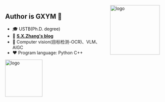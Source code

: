 <!--
**GXYM/GXYM** is a ✨ _special_ ✨ repository because its `README.md` (this file) appears on your GitHub profile.

Here are some ideas to get you started:

- 🔭 I’m currently working on ...
- 🌱 I’m currently learning ...
- 👯 I’m looking to collaborate on ...
- 🤔 I’m looking for help with ...
- 💬 Ask me about ...
- 📫 How to reach me: ...
- 😄 Pronouns: ...
- ⚡ Fun fact: ...
- 用于显示编程语言比例
- [![Top Langs](https://github-readme-stats.vercel.app/api/top-langs/?username=GXYM&layout=compact)](https://github.com/GXYM/github-readme-stats)
- 黑色背景显示stars
- ![leilei's github stats](https://github-readme-stats.vercel.app/api?username=GXYM&show_icons=true&theme=radical)
- ![leilei's github stats](https://github-readme-stats.vercel.app/api?username=GXYM&show_icons=true)
-->

<img src="https://github-readme-stats.vercel.app/api?username=GXYM&show_icons=true" alt="logo" height="160" align="right" style="margin: 5px; margin-bottom: 20px;" /> 


## Author is GXYM 👋
- 🎓 USTB(Ph.D. degree)
- 📖 [**S.X.Zhang's blog**](https://gxym.github.io/)
- 🔭 Computer vision(目标检测-OCR)、VLM、AIGC
- ❤  Program language: Python C++

<img src="https://github-profile-trophy.vercel.app/?username=GXYM&row=1&theme=flat" alt="logo" height="120" align="center" style="margin: auto; margin-bottom: 20px;" />  
